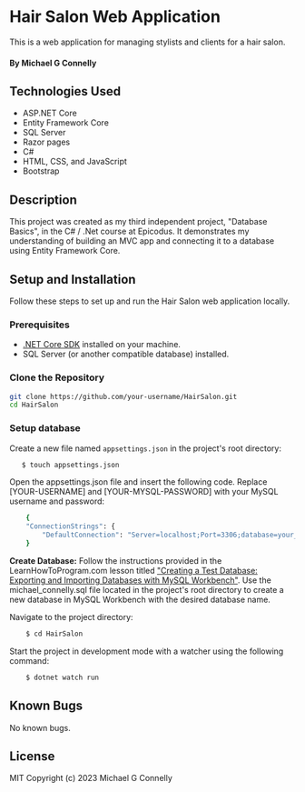 # Hair Salon Web Application

This is a web application for managing stylists and clients for a hair salon.

#### By Michael G Connelly

## Technologies Used

- ASP.NET Core
- Entity Framework Core
- SQL Server 
- Razor pages
- C#
- HTML, CSS, and JavaScript
- Bootstrap 

## Description

This project was created as my third independent project, "Database Basics", in the C# / .Net course at Epicodus. It demonstrates my understanding of building an MVC app and connecting it to a database using Entity Framework Core.

## Setup and Installation

Follow these steps to set up and run the Hair Salon web application locally.

### Prerequisites

- [.NET Core SDK](https://dotnet.microsoft.com/download/dotnet) installed on your machine.
- SQL Server (or another compatible database) installed.

### Clone the Repository

```bash
git clone https://github.com/your-username/HairSalon.git
cd HairSalon
```

### Setup database

Create a new file named `appsettings.json` in the project's root directory:

```bash
   $ touch appsettings.json
```

Open the appsettings.json file and insert the following code. Replace [YOUR-USERNAME] and [YOUR-MYSQL-PASSWORD] with your MySQL username and password:

```bash
    {
    "ConnectionStrings": {
        "DefaultConnection": "Server=localhost;Port=3306;database=your_database_name;uid=[YOUR-USERNAME];pwd=[YOUR-MYSQL-PASSWORD];"
    }
```

<b>Create Database:</b> Follow the instructions provided in the LearnHowToProgram.com lesson titled <a href="https://www.learnhowtoprogram.com/c-and-net/database-basics/creating-a-test-database-exporting-and-importing-databases-with-mysql-workbench">"Creating a Test Database: Exporting and Importing Databases with MySQL Workbench"</a>. Use the michael_connelly.sql file located in the project's root directory to create a new database in MySQL Workbench with the desired database name.

Navigate to the project directory:
```bash
    $ cd HairSalon
```

Start the project in development mode with a watcher using the following command:
```bash
    $ dotnet watch run
```

## Known Bugs

No known bugs.


## License
MIT
Copyright (c) 2023 Michael G Connelly





